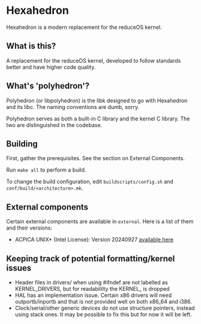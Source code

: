 # Hexahedron
Hexahedron is a modern replacement for the reduceOS kernel.

## What is this?
A replacement for the reduceOS kernel, developed to follow standards better and have higher code quality.

## What's 'polyhedron'?
Polyhedron (or libpolyhedron) is the libk designed to go with Hexahedron and its libc. The naming conventions are dumb, sorry.

Polyhedron serves as both a built-in C library and the kernel C library. The two are distinguished in the codebase.

## Building
First, gather the prerequisites. See the section on External Components.

Run `make all` to perform a build.

To change the build configuration, edit `buildscripts/config.sh` and `conf/build/<architecture>.mk`.

## External components
Certain external components are available in `external`. Here is a list of them and their versions:
- ACPICA UNIX* (Intel License): Version 20240927 [available here](https://www.intel.com/content/www/us/en/developer/topic-technology/open/acpica/download.html)


## Keeping track of potential formatting/kernel issues
- Header files in drivers/ when using #ifndef are not labelled as KERNEL_DRIVERS, but for readabililty the KERNEL_ is dropped
- HAL has an implementation issue. Certain x86 drivers will need outportb/inportb and that is not provided well on both x86_64 and i386.
- Clock/serial/other generic devices do not use structure pointers, instead using stack ones. It may be possible to fix this but for now it will be left.